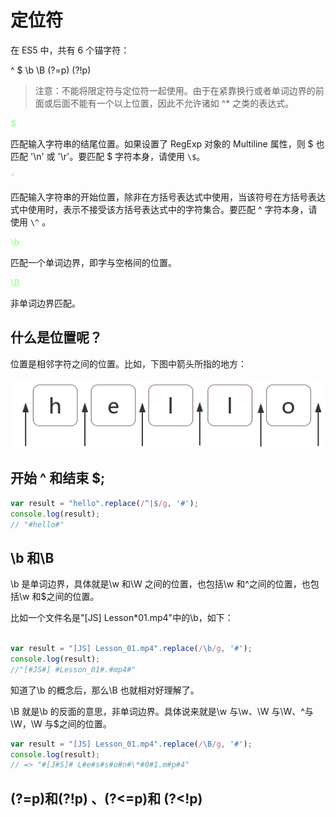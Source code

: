 # 定位符

在 ES5 中，共有 6 个锚字符：

^ $ \b \B (?=p) (?!p)

> 注意：不能将限定符与定位符一起使用。由于在紧靠换行或者单词边界的前面或后面不能有一个以上位置，因此不允许诸如 ^\* 之类的表达式。

<b style="color:#aaffaa">$</b>

匹配输入字符串的结尾位置。如果设置了 RegExp 对象的 Multiline 属性，则 $ 也匹配 '\n' 或 '\r'。要匹配 $ 字符本身，请使用 `\$`。

<b style="color:#aaffaa">^</b>

匹配输入字符串的开始位置，除非在方括号表达式中使用，当该符号在方括号表达式中使用时，表示不接受该方括号表达式中的字符集合。要匹配 ^ 字符本身，请使用 `\^` 。

<b style="color:#aaffaa">\b</b>

匹配一个单词边界，即字与空格间的位置。

<b style="color:#aaffaa">\B</b>

非单词边界匹配。

## 什么是位置呢？

位置是相邻字符之间的位置。比如，下图中箭头所指的地方：

<img src="./img/3position.png" />

## 开始 ^ 和结束 $;

```JavaScript
var result = "hello".replace(/^|$/g, '#');
console.log(result);
// "#hello#"
```

## \b 和\B

\b 是单词边界，具体就是\w 和\W 之间的位置，也包括\w 和^之间的位置，也包括\w 和$之间的位置。

比如一个文件名是"[JS] Lesson\*01.mp4"中的\b，如下：

```JavaScript

var result = "[JS] Lesson_01.mp4".replace(/\b/g, '#');
console.log(result);
//"[#JS#] #Lesson_01#.#mp4#"
```

知道了\b 的概念后，那么\B 也就相对好理解了。

\B 就是\b 的反面的意思，非单词边界。具体说来就是\w 与\w、\W 与\W、^与\W，\W 与$之间的位置。

```JavaScript
var result = "[JS] Lesson_01.mp4".replace(/\B/g, '#');
console.log(result);
// => "#[J#S]# L#e#s#s#o#n#\*#0#1.m#p#4"
```

## (?=p)和(?!p) 、(?<=p)和 (?<!p)
